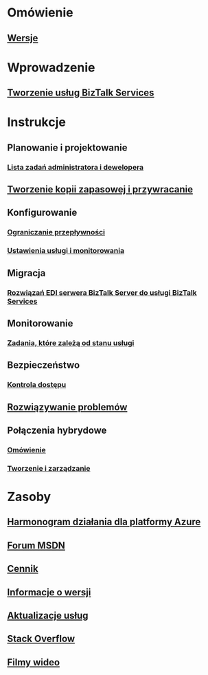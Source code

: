 # Omówienie
## [Wersje](biztalk-editions-feature-chart.md)

# Wprowadzenie
## [Tworzenie usług BizTalk Services](biztalk-provision-services.md)

# Instrukcje
## Planowanie i projektowanie
### [Lista zadań administratora i dewelopera](biztalk-services-administration-and-development-task-list.md)
## [Tworzenie kopii zapasowej i przywracanie](biztalk-backup-restore.md)
## Konfigurowanie
### [Ograniczanie przepływności](biztalk-throttling-thresholds.md)
### [Ustawienia usługi i monitorowania](biztalk-dashboard-monitor-scale-tabs.md)
## Migracja
### [Rozwiązań EDI serwera BizTalk Server do usługi BizTalk Services](biztalk-migrating-to-edi-guide.md)
## Monitorowanie
### [Zadania, które zależą od stanu usługi](biztalk-service-state-chart.md)
## Bezpieczeństwo
### [Kontrola dostępu](biztalk-issuer-name-issuer-key.md)
## [Rozwiązywanie problemów](biztalk-troubleshoot-using-ops-logs.md)
## Połączenia hybrydowe
### [Omówienie](integration-hybrid-connection-overview.md)
### [Tworzenie i zarządzanie](integration-hybrid-connection-create-manage.md)

# Zasoby
## [Harmonogram działania dla platformy Azure](https://azure.microsoft.com/roadmap/)
## [Forum MSDN](https://social.msdn.microsoft.com/Forums/en-US/home?forum=azurebiztalksvcs)
## [Cennik](https://azure.microsoft.com/pricing/details/biztalk-services/)
## [Informacje o wersji](biztalk-release-notes.md)
## [Aktualizacje usług](https://azure.microsoft.com/updates/?product=biztalk-services)
## [Stack Overflow](http://stackoverflow.com/questions/tagged/biztalk-services)
## [Filmy wideo](https://azure.microsoft.com/documentation/videos/index/?services=biztalk-services)
